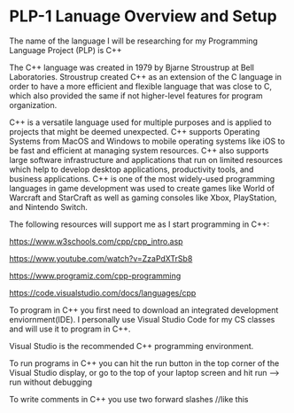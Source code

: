# PLP-1 Lanuage Overview and Setup

The name of the language I will be researching for my Programming Language Project (PLP) is C++


The C++ language was created in 1979 by Bjarne Stroustrup at Bell Laboratories. Stroustrup created C++ as an extension of the C language in order to have a more efficient and flexible language that was close to C, which also provided the same if not higher-level features for program organization.


C++ is a versatile language used for multiple purposes and is applied to projects that might be deemed unexpected. 
C++ supports Operating Systems from MacOS and Windows to mobile operating systems like iOS to be fast and efficient at managing system resources. 
C++ also supports large software infrastructure and applications that run on limited resources which help to develop desktop applications, productivity tools, and business applications.
C++ is one of the most widely-used programming languages in game development was used to create games like World of Warcraft and StarCraft as well as gaming consoles like Xbox, PlayStation, and Nintendo Switch.


The following resources will support me as I start programming in C++:

https://www.w3schools.com/cpp/cpp_intro.asp

https://www.youtube.com/watch?v=ZzaPdXTrSb8

https://www.programiz.com/cpp-programming

https://code.visualstudio.com/docs/languages/cpp


To program in C++ you first need to download an integrated development enviornment(IDE). I personally use Visual Studio Code for my CS classes and will use it to program in C++.

Visual Studio is the recommended C++ programming environment.
 
To run programs in C++ you can hit the run button in the top corner of the Visual Studio display, or go to the top of your laptop screen and hit run --> run without debugging

To write comments in C++ you use two forward slashes
   //like this
